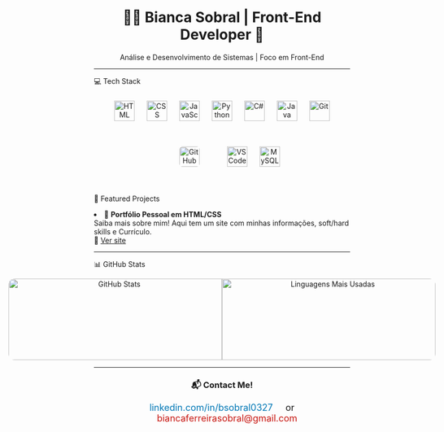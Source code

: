 <h1 align="center">👩‍💻 Bianca Sobral | Front-End Developer 🚀
</h1>

<p align="center">
Análise e Desenvolvimento de Sistemas | Foco em Front-End
</p>

---

💻 Tech Stack

<p align="center">
  <img src="https://cdn.jsdelivr.net/gh/devicons/devicon/icons/html5/html5-original.svg" alt="HTML" width="40" height="40" style="margin: 10px;" />
  <img src="https://cdn.jsdelivr.net/gh/devicons/devicon/icons/css3/css3-original.svg" alt="CSS" width="40" height="40" style="margin: 10px;" />
  <img src="https://cdn.jsdelivr.net/gh/devicons/devicon/icons/javascript/javascript-original.svg" alt="JavaScript" width="40" height="40" style="margin: 10px;" />
  <img src="https://cdn.jsdelivr.net/gh/devicons/devicon/icons/python/python-original.svg" alt="Python" width="40" height="40" style="margin: 10px;" />
  <img src="https://cdn.jsdelivr.net/gh/devicons/devicon/icons/csharp/csharp-original.svg" alt="C#" width="40" height="40" style="margin: 10px;" />
  <img src="https://cdn.jsdelivr.net/gh/devicons/devicon/icons/java/java-original.svg" alt="Java" width="40" height="40" style="margin: 10px;" />
  <img src="https://cdn.jsdelivr.net/gh/devicons/devicon/icons/git/git-original.svg" alt="Git" width="40" height="40" style="margin: 10px;" />
  <img src="https://upload.wikimedia.org/wikipedia/commons/9/91/Octicons-mark-github.svg" alt="GitHub" width="40" height="40" style="margin: 40px; background-color: white; border-radius: 6px;" />
  <img src="https://cdn.jsdelivr.net/gh/devicons/devicon/icons/vscode/vscode-original.svg" alt="VSCode" width="40" height="40" style="margin: 10px;" />
  <img src="https://cdn.jsdelivr.net/gh/devicons/devicon/icons/mysql/mysql-original.svg" alt="MySQL" width="40" height="40" style="margin: 10px;" />

</p>





🌟 Featured Projects


<li>💼 <strong>Portfólio Pessoal em HTML/CSS</strong><br>
  Saiba mais sobre mim! Aqui tem um site com minhas informações, soft/hard skills e Currículo.<br>
🔗 <a href="https://thebiancascript.github.io/bs-portifolio/">Ver site</a></li>

</ul>
</p>

---
📊 GitHub Stats

<div align="center" style="display: flex; justify-content: center; gap: 0;">
  <img
    src="https://github-readme-stats.vercel.app/api?username=thebiancascript&show_icons=true&theme=tokyonight&border_color=8a2be2"
    alt="GitHub Stats"
    style="border-radius: 12px 0 0 12px; width: 420px; height: 160px;"
  />
  <img
    src="https://github-readme-stats.vercel.app/api/top-langs/?username=thebiancascript&layout=compact&theme=tokyonight&border_color=8a2be2"
    alt="Linguagens Mais Usadas"
    style="border-radius: 0 12px 12px 0; width: 420px; height: 160px;"
  />
</div>


---

<h3 align="center">📬 Contact Me!</h3>

<p align="center" style="font-size: 18px;">
  <a href="https://linkedin.com/in/bsobral0327" target="_blank" style="text-decoration: none; color: #0077b5; margin-right: 20px;">
    linkedin.com/in/bsobral0327
  </a>
    or
  <a href="mailto:biancaferreirasobral@gmail.com" target="_blank" style="text-decoration: none; color: #c71610; margin-left: 20px;">
    biancaferreirasobral@gmail.com
  </a>
</p>


